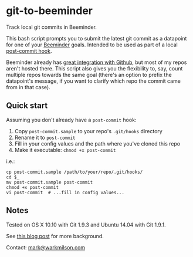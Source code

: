 # git-to-beeminder

Track local git commits in Beeminder.

This bash script prompts you to submit the latest git commit as a datapoint for
one of your [Beeminder][1] goals. Intended to be used as part of a local
[post-commit hook][2].

Beeminder already has [great integration with Github][3], but most of my repos
aren't hosted there. This script also gives you the flexibility to, say, count
multiple repos towards the same goal (there's an option to prefix the
datapoint's message, if you want to clarify which repo the commit came from in
that case).

## Quick start

Assuming you don't already have a `post-commit` hook:

1. Copy `post-commit.sample` to your repo's `.git/hooks` directory
2. Rename it to `post-commit`
3. Fill in your config values and the path where you've cloned this repo
4. Make it executable: `chmod +x post-commit`

i.e.:
```
cp post-commit.sample /path/to/your/repo/.git/hooks/
cd $_
mv post-commit.sample post-commit
chmod +x post-commit
vi post-commit  # ...fill in config values...
```

## Notes

Tested on OS X 10.10 with Git 1.9.3 and Ubuntu 14.04 with Git 1.9.1.

See [this blog post][4] for more background.

Contact: mark@warkmilson.com

[1]: https://www.beeminder.com/
[2]: http://git-scm.com/book/en/v2/Customizing-Git-Git-Hooks#Client-Side-Hooks
[3]: https://www.beeminder.com/gitminder
[4]: http://warkmilson.com/2015/01/31/local-git-commits-to-beeminder.html
